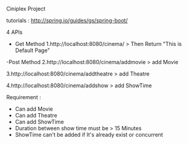 Ciniplex Project

tutorials : http://spring.io/guides/gs/spring-boot/

4 APIs 

- Get Method
1.http://localhost:8080/cinema/ > Then Return "This is Default Page"

-Post Method 
2.http://localhost:8080/cinema/addmovie > add Movie 

3.http://localhost:8080/cinema/addtheatre > add Theatre 

4.http://localhost:8080/cinema/addshow > add ShowTime 

Requirement : 
- Can add Movie
- Can add Theatre
- Can add ShowTime  
- Duration between show time must be > 15 Minutes 
- ShowTime can't be added if It's already exist or concurrent 

